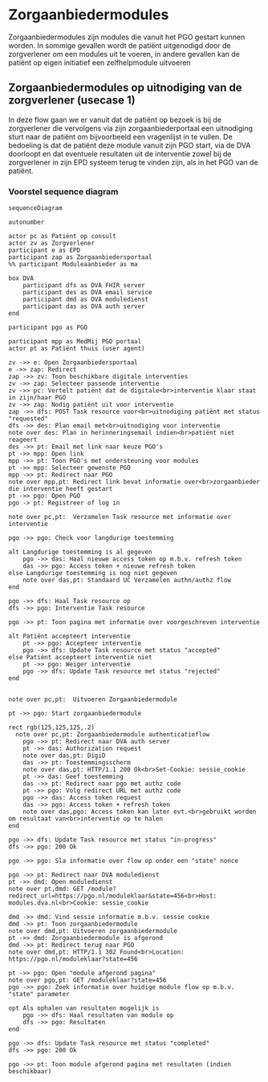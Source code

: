 # Zorgaanbiedermodules

Zorgaanbiedermodules zijn modules die vanuit het PGO gestart kunnen worden. In sommige gevallen wordt de patiënt uitgenodigd door de zorgverlener om een modules uit te voeren, in andere gevallen kan de patiënt op eigen initiatief een zelfhelpmodule uitvoeren

## Zorgaanbiedermodules op uitnodiging van de zorgverlener (usecase 1)

In deze flow gaan we er vanuit dat de patiënt op bezoek is bij de zorgverlener die vervolgens via zijn zorgaanbiederportaal een uitnodiging sturt naar de patiënt om bijvoorbeeld een vragenlijst in te vullen. De bedoeling is dat de patiënt deze module vanuit zijn PGO start, via de DVA doorloopt en dat eventuele resultaten uit de interventie zowel bij de zorgverlener in zijn EPD systeem terug te vinden zijn, als in het PGO van de patiënt.

### Voorstel sequence diagram

```mermaid
sequenceDiagram

autonumber

actor pc as Patiënt op consult
actor zv as Zorgverlener
participant e as EPD
participant zap as Zorgaanbiedersportaal
%% participant Moduleaanbieder as ma

box DVA
    participant dfs as DVA FHIR server
    participant des as DVA email service
    participant dmd as DVA moduledienst
    participant das as DVA auth server
end

participant pgo as PGO

participant mpp as MedMij PGO portaal
actor pt as Patiënt thuis (user agent)

zv ->> e: Open Zorgaanbiedersportaal
e ->> zap: Redirect
zap ->> zv: Toon beschikbare digitale interventies
zv ->> zap: Selecteer passende interventie
zv ->> pc: Vertelt patiënt dat de digitale<br>interventie klaar staat in zijn/haar PGO
zv ->> zap: Nodig patiënt uit voor interventie
zap ->> dfs: POST Task resource voor<br>uitnodiging patiënt met status "requested"
dfs ->> des: Plan email met<br>uitnodiging voor interventie
note over des: Plan in herinneringsemail indien<br>patiënt niet reageert
des ->> pt: Email met link naar keuze PGO's
pt ->> mpp: Open link
mpp ->> pt: Toon PGO's met ondersteuning voor modules
pt ->> mpp: Selecteer gewenste PGO
mpp ->> pt: Redirect naar PGO
note over mpp,pt: Redirect link bevat informatie over<br>zorgaanbieder die interventie heeft gestart
pt ->> pgo: Open PGO
pgo -> pt: Registreer of log in

note over pc,pt:  Verzamelen Task resource met informatie over interventie

pgo ->> pgo: Check voor langdurige toestemming

alt Langdurige toestemming is al gegeven
    pgo ->> das: Haal nieuwe access token op m.b.v. refresh token
    das ->> pgo: Access token + nieuwe refresh token
else Langdurige toestemming is nog niet gegeven
    note over das,pt: Standaard UC Verzamelen authn/authz flow
end

pgo ->> dfs: Haal Task resource op
dfs ->> pgo: Interventie Task resource

pgo ->> pt: Toon pagina met informatie over voorgeschreven interventie

alt Patiënt accepteert interventie
    pt ->> pgo: Accepteer interventie
    pgo ->> dfs: Update Task resource met status "accepted"
else Patiënt accepteert interventie niet
    pt ->> pgo: Weiger interventie
    pgo ->> dfs: Update Task resource met status "rejected"
end


note over pc,pt:  Uitvoeren Zorgaanbiedermodule

pt ->> pgo: Start zorgaanbiedermodule

rect rgb(125,125,125,.2)
  note over pc,pt: Zorgaanbiedermodule authenticatieflow
    pgo ->> pt: Redirect naar DVA auth server
    pt ->> das: Authorization request
    note over das,pt: DigiD
    das ->> pt: Toestemmingsscherm
    note over das,pt: HTTP/1.1 200 Ok<br>Set-Cookie: sessie_cookie
    pt ->> das: Geef toestemming
    das ->> pt: Redirect naar pgo met authz code
    pt ->> pgo: Volg redirect URL met authz code
    pgo ->> das: Access token request
    das ->> pgo: Access token + refresh token
    note over das,pgo: Access token kan later evt.<br>gebruikt worden om resultaat van<br>interventie op te halen
end

pgo ->> dfs: Update Task resource met status "in-progress"
dfs ->> pgo: 200 Ok

pgo ->> pgo: Sla informatie over flow op onder een "state" nonce

pgo ->> pt: Redirect naar DVA moduledienst
pt ->> dmd: Open moduledienst
note over pt,dmd: GET /module?redirect_url=https://pgo.nl/moduleklaar&state=456<br>Host: modules.dva.nl<br>Cookie: sessie_cookie

dmd ->> dmd: Vind sessie informatie m.b.v. sessie cookie
dmd ->> pt: Toon zorgaanbiedermodule
note over dmd,pt: Uitvoeren zorgaanbiedermodule
pt ->> dmd: Zorgaanbiedermodule is afgerond
dmd ->> pt: Redirect terug naar PGO
note over dmd,pt: HTTP/1.1 302 Found<br>Location: https://pgo.nl/moduleklaar?state=456

pt ->> pgo: Open "module afgerond pagina"
note over pgo,pt: GET /moduleklaar?state=456
pgo ->> pgo: Zoek informatie over huidige module flow op m.b.v. "state" parameter

opt Als ophalen van resultaten mogelijk is
    pgo ->> dfs: Haal resultaten van module op
    dfs ->> pgo: Resultaten
end

pgo ->> dfs: Update Task resource met status "completed"
dfs ->> pgo: 200 Ok

pgo ->> pt: Toon module afgerond pagina met resultaten (indien beschikbaar)
```
